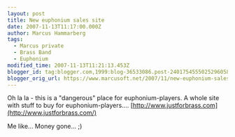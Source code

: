 ```yaml
---
layout: post
title: New euphonium sales site
date: 2007-11-13T11:17:00.000Z
author: Marcus Hammarberg
tags:
  - Marcus private
  - Brass Band
  - Euphonium
modified_time: 2007-11-13T11:21:13.453Z
blogger_id: tag:blogger.com,1999:blog-36533086.post-2401754555025296058
blogger_orig_url: https://www.marcusoft.net/2007/11/new-euphonium-sales-site.html
---
```



Oh la
la - this is a "dangerous" place for euphonium-players. A whole site
with stuff to buy for euphonium-players....
[http://www.justforbrass.com](http://www.justforbrass.com/)

Me like... Money gone... ;)
